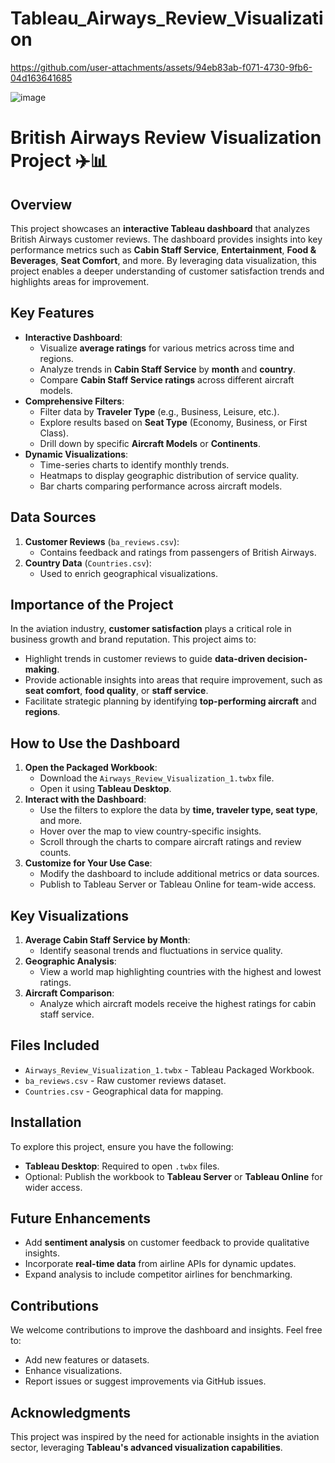 # Tableau_Airways_Review_Visualization


https://github.com/user-attachments/assets/94eb83ab-f071-4730-9fb6-04d163641685


![image](https://github.com/user-attachments/assets/db611ade-ee80-4a3d-952e-8e4e4f345b5c)

# British Airways Review Visualization Project ✈️📊

## Overview
This project showcases an **interactive Tableau dashboard** that analyzes British Airways customer reviews. The dashboard provides insights into key performance metrics such as **Cabin Staff Service**, **Entertainment**, **Food & Beverages**, **Seat Comfort**, and more. By leveraging data visualization, this project enables a deeper understanding of customer satisfaction trends and highlights areas for improvement.

## Key Features
- **Interactive Dashboard**:
  - Visualize **average ratings** for various metrics across time and regions.
  - Analyze trends in **Cabin Staff Service** by **month** and **country**.
  - Compare **Cabin Staff Service ratings** across different aircraft models.
- **Comprehensive Filters**:
  - Filter data by **Traveler Type** (e.g., Business, Leisure, etc.).
  - Explore results based on **Seat Type** (Economy, Business, or First Class).
  - Drill down by specific **Aircraft Models** or **Continents**.
- **Dynamic Visualizations**:
  - Time-series charts to identify monthly trends.
  - Heatmaps to display geographic distribution of service quality.
  - Bar charts comparing performance across aircraft models.

## Data Sources
1. **Customer Reviews** (`ba_reviews.csv`):
   - Contains feedback and ratings from passengers of British Airways.
2. **Country Data** (`Countries.csv`):
   - Used to enrich geographical visualizations.

## Importance of the Project
In the aviation industry, **customer satisfaction** plays a critical role in business growth and brand reputation. This project aims to:
- Highlight trends in customer reviews to guide **data-driven decision-making**.
- Provide actionable insights into areas that require improvement, such as **seat comfort**, **food quality**, or **staff service**.
- Facilitate strategic planning by identifying **top-performing aircraft** and **regions**.

## How to Use the Dashboard
1. **Open the Packaged Workbook**:
   - Download the `Airways_Review_Visualization_1.twbx` file.
   - Open it using **Tableau Desktop**.
2. **Interact with the Dashboard**:
   - Use the filters to explore the data by **time, traveler type, seat type**, and more.
   - Hover over the map to view country-specific insights.
   - Scroll through the charts to compare aircraft ratings and review counts.
3. **Customize for Your Use Case**:
   - Modify the dashboard to include additional metrics or data sources.
   - Publish to Tableau Server or Tableau Online for team-wide access.

## Key Visualizations
1. **Average Cabin Staff Service by Month**:
   - Identify seasonal trends and fluctuations in service quality.
2. **Geographic Analysis**:
   - View a world map highlighting countries with the highest and lowest ratings.
3. **Aircraft Comparison**:
   - Analyze which aircraft models receive the highest ratings for cabin staff service.

## Files Included
- `Airways_Review_Visualization_1.twbx` - Tableau Packaged Workbook.
- `ba_reviews.csv` - Raw customer reviews dataset.
- `Countries.csv` - Geographical data for mapping.

## Installation
To explore this project, ensure you have the following:
- **Tableau Desktop**: Required to open `.twbx` files.
- Optional: Publish the workbook to **Tableau Server** or **Tableau Online** for wider access.

## Future Enhancements
- Add **sentiment analysis** on customer feedback to provide qualitative insights.
- Incorporate **real-time data** from airline APIs for dynamic updates.
- Expand analysis to include competitor airlines for benchmarking.

## Contributions
We welcome contributions to improve the dashboard and insights. Feel free to:
- Add new features or datasets.
- Enhance visualizations.
- Report issues or suggest improvements via GitHub issues.

## Acknowledgments
This project was inspired by the need for actionable insights in the aviation sector, leveraging **Tableau's advanced visualization capabilities**.
